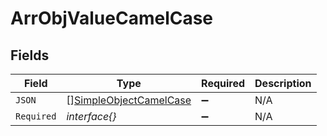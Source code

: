 # ArrObjValueCamelCase


## Fields

| Field                                                                   | Type                                                                    | Required                                                                | Description                                                             |
| ----------------------------------------------------------------------- | ----------------------------------------------------------------------- | ----------------------------------------------------------------------- | ----------------------------------------------------------------------- |
| `JSON`                                                                  | [][SimpleObjectCamelCase](../../models/shared/simpleobjectcamelcase.md) | :heavy_minus_sign:                                                      | N/A                                                                     |
| `Required`                                                              | *interface{}*                                                           | :heavy_minus_sign:                                                      | N/A                                                                     |